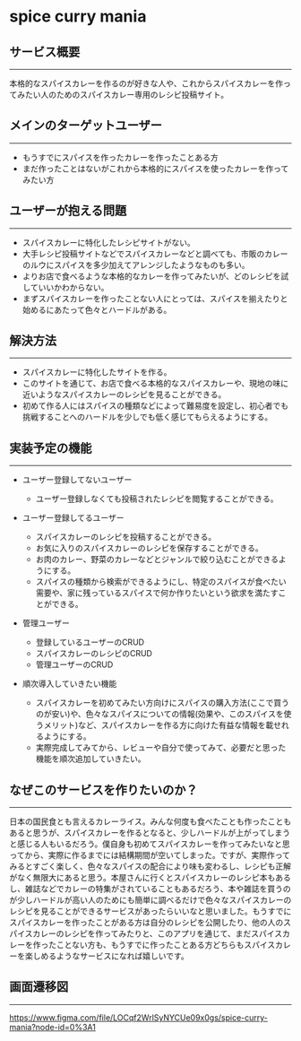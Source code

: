 # spice curry mania
## サービス概要
---
本格的なスパイスカレーを作るのが好きな人や、これからスパイスカレーを作ってみたい人のためのスパイスカレー専用のレシピ投稿サイト。

## メインのターゲットユーザー
---
- もうすでにスパイスを作ったカレーを作ったことある方
- まだ作ったことはないがこれから本格的にスパイスを使ったカレーを作ってみたい方

## ユーザーが抱える問題
---
- スパイスカレーに特化したレシピサイトがない。
- 大手レシピ投稿サイトなどでスパイスカレーなどと調べても、市販のカレーのルウにスパイスを多少加えてアレンジしたようなものも多い。
- よりお店で食べるような本格的なカレーを作ってみたいが、どのレシピを試していいかわからない。
- まずスパイスカレーを作ったことない人にとっては、スパイスを揃えたりと始めるにあたって色々とハードルがある。

## 解決方法
---
- スパイスカレーに特化したサイトを作る。
- このサイトを通じて、お店で食べる本格的なスパイスカレーや、現地の味に近いようなスパイスカレーのレシピを見ることができる。
- 初めて作る人にはスパイスの種類などによって難易度を設定し、初心者でも挑戦することへのハードルを少しでも低く感じてもらえるようにする。

## 実装予定の機能
---
- ユーザー登録してないユーザー
  - ユーザー登録しなくても投稿されたレシピを閲覧することができる。

- ユーザー登録してるユーザー
  - スパイスカレーのレシピを投稿することができる。
  - お気に入りのスパイスカレーのレシピを保存することができる。
  - お肉のカレー、野菜のカレーなどとジャンルで絞り込むことができるようにする。
  - スパイスの種類から検索ができるようにし、特定のスパイスが食べたい需要や、家に残っているスパイスで何か作りたいという欲求を満たすことができる。

- 管理ユーザー
  - 登録しているユーザーのCRUD
  - スパイスカレーのレシピのCRUD
  - 管理ユーザーのCRUD

- 順次導入していきたい機能
  - スパイスカレーを初めてみたい方向けにスパイスの購入方法(ここで買うのが安い)や、色々なスパイスについての情報(効果や、このスパイスを使うメリット)など、スパイスカレーを作る方に向けた有益な情報を載せれるようにする。
  - 実際完成してみてから、レビューや自分で使ってみて、必要だと思った機能を順次追加していきたい。

## なぜこのサービスを作りたいのか？
---
日本の国民食とも言えるカレーライス。みんな何度も食べたことも作ったこともあると思うが、スパイスカレーを作るとなると、少しハードルが上がってしまうと感じる人もいるだろう。僕自身も初めてスパイスカレーを作ってみたいなと思ってから、実際に作るまでには結構期間が空いてしまった。ですが、実際作ってみるとすごく楽しく、色々なスパイスの配合により味も変わるし、レシピも正解がなく無限大にあると思う。本屋さんに行くとスパイスカレーのレシピ本もあるし、雑誌などでカレーの特集がされていることもあるだろう、本や雑誌を買うのが少しハードルが高い人のためにも簡単に調べるだけで色々なスパイスカレーのレシピを見ることができるサービスがあったらいいなと思いました。もうすでにスパイスカレーを作ったことがある方は自分のレシピを公開したり、他の人のスパイスカレーのレシピを作ってみたりと、このアプリを通じて、まだスパイスカレーを作ったことない方も、もうすでに作ったことある方どちらもスパイスカレーを楽しめるようなサービスになれば嬉しいです。

## 画面遷移図
---
https://www.figma.com/file/LOCqf2WrlSyNYCUe09x0gs/spice-curry-mania?node-id=0%3A1